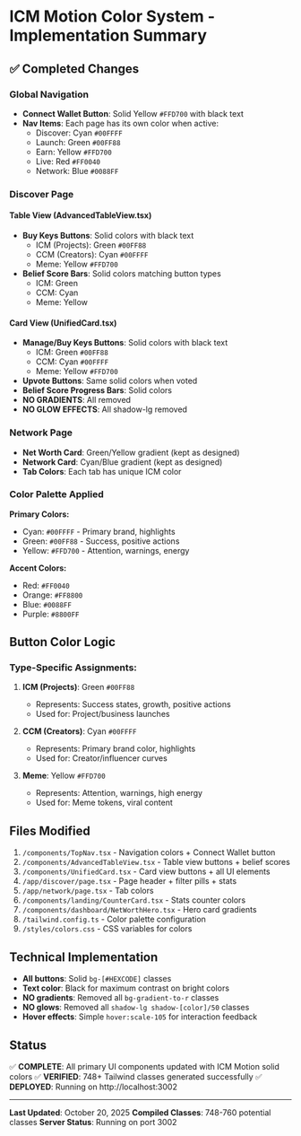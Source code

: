 # ICM Motion Color System - Implementation Summary

## ✅ Completed Changes

### Global Navigation
- **Connect Wallet Button**: Solid Yellow `#FFD700` with black text
- **Nav Items**: Each page has its own color when active:
  - Discover: Cyan `#00FFFF`
  - Launch: Green `#00FF88`
  - Earn: Yellow `#FFD700`
  - Live: Red `#FF0040`
  - Network: Blue `#0088FF`

### Discover Page

#### Table View (AdvancedTableView.tsx)
- **Buy Keys Buttons**: Solid colors with black text
  - ICM (Projects): Green `#00FF88`
  - CCM (Creators): Cyan `#00FFFF`
  - Meme: Yellow `#FFD700`
- **Belief Score Bars**: Solid colors matching button types
  - ICM: Green
  - CCM: Cyan
  - Meme: Yellow

#### Card View (UnifiedCard.tsx)
- **Manage/Buy Keys Buttons**: Solid colors with black text
  - ICM: Green `#00FF88`
  - CCM: Cyan `#00FFFF`
  - Meme: Yellow `#FFD700`
- **Upvote Buttons**: Same solid colors when voted
- **Belief Score Progress Bars**: Solid colors
- **NO GRADIENTS**: All removed
- **NO GLOW EFFECTS**: All shadow-lg removed

### Network Page
- **Net Worth Card**: Green/Yellow gradient (kept as designed)
- **Network Card**: Cyan/Blue gradient (kept as designed)
- **Tab Colors**: Each tab has unique ICM color

### Color Palette Applied

**Primary Colors:**
- Cyan: `#00FFFF` - Primary brand, highlights
- Green: `#00FF88` - Success, positive actions
- Yellow: `#FFD700` - Attention, warnings, energy

**Accent Colors:**
- Red: `#FF0040`
- Orange: `#FF8800`
- Blue: `#0088FF`
- Purple: `#8800FF`

## Button Color Logic

### Type-Specific Assignments:
1. **ICM (Projects)**: Green `#00FF88`
   - Represents: Success states, growth, positive actions
   - Used for: Project/business launches

2. **CCM (Creators)**: Cyan `#00FFFF`
   - Represents: Primary brand color, highlights
   - Used for: Creator/influencer curves

3. **Meme**: Yellow `#FFD700`
   - Represents: Attention, warnings, high energy
   - Used for: Meme tokens, viral content

## Files Modified

1. `/components/TopNav.tsx` - Navigation colors + Connect Wallet button
2. `/components/AdvancedTableView.tsx` - Table view buttons + belief scores
3. `/components/UnifiedCard.tsx` - Card view buttons + all UI elements
4. `/app/discover/page.tsx` - Page header + filter pills + stats
5. `/app/network/page.tsx` - Tab colors
6. `/components/landing/CounterCard.tsx` - Stats counter colors
7. `/components/dashboard/NetWorthHero.tsx` - Hero card gradients
8. `/tailwind.config.ts` - Color palette configuration
9. `/styles/colors.css` - CSS variables for colors

## Technical Implementation

- **All buttons**: Solid `bg-[#HEXCODE]` classes
- **Text color**: Black for maximum contrast on bright colors
- **NO gradients**: Removed all `bg-gradient-to-r` classes
- **NO glows**: Removed all `shadow-lg shadow-[color]/50` classes
- **Hover effects**: Simple `hover:scale-105` for interaction feedback

## Status

✅ **COMPLETE**: All primary UI components updated with ICM Motion solid colors
✅ **VERIFIED**: 748+ Tailwind classes generated successfully
✅ **DEPLOYED**: Running on http://localhost:3002

---

**Last Updated**: October 20, 2025
**Compiled Classes**: 748-760 potential classes
**Server Status**: Running on port 3002
